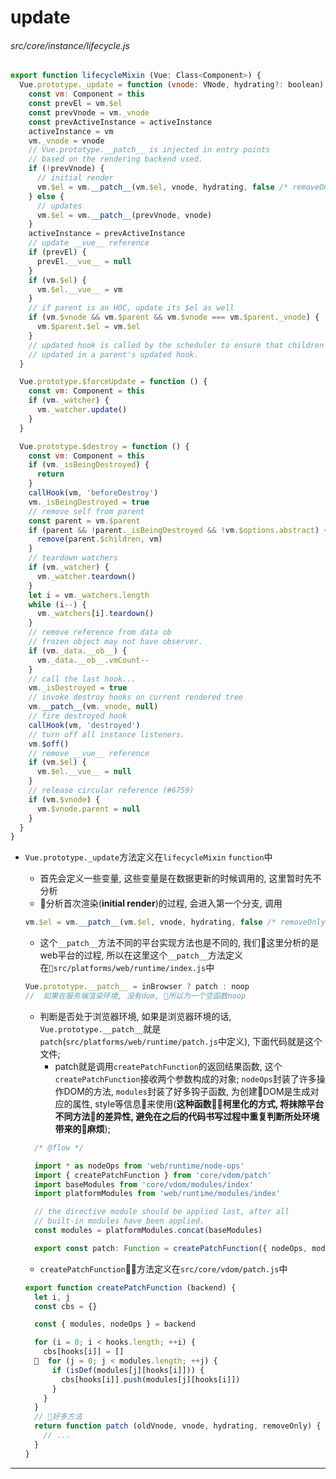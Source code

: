 # update

###### src/core/instance/lifecycle.js

```javascript
export function lifecycleMixin (Vue: Class<Component>) {
  Vue.prototype._update = function (vnode: VNode, hydrating?: boolean) {
    const vm: Component = this
    const prevEl = vm.$el
    const prevVnode = vm._vnode
    const prevActiveInstance = activeInstance
    activeInstance = vm
    vm._vnode = vnode
    // Vue.prototype.__patch__ is injected in entry points
    // based on the rendering backend used.
    if (!prevVnode) {
      // initial render
      vm.$el = vm.__patch__(vm.$el, vnode, hydrating, false /* removeOnly */)
    } else {
      // updates
      vm.$el = vm.__patch__(prevVnode, vnode)
    }
    activeInstance = prevActiveInstance
    // update __vue__ reference
    if (prevEl) {
      prevEl.__vue__ = null
    }
    if (vm.$el) {
      vm.$el.__vue__ = vm
    }
    // if parent is an HOC, update its $el as well
    if (vm.$vnode && vm.$parent && vm.$vnode === vm.$parent._vnode) {
      vm.$parent.$el = vm.$el
    }
    // updated hook is called by the scheduler to ensure that children are
    // updated in a parent's updated hook.
  }

  Vue.prototype.$forceUpdate = function () {
    const vm: Component = this
    if (vm._watcher) {
      vm._watcher.update()
    }
  }

  Vue.prototype.$destroy = function () {
    const vm: Component = this
    if (vm._isBeingDestroyed) {
      return
    }
    callHook(vm, 'beforeDestroy')
    vm._isBeingDestroyed = true
    // remove self from parent
    const parent = vm.$parent
    if (parent && !parent._isBeingDestroyed && !vm.$options.abstract) {
      remove(parent.$children, vm)
    }
    // teardown watchers
    if (vm._watcher) {
      vm._watcher.teardown()
    }
    let i = vm._watchers.length
    while (i--) {
      vm._watchers[i].teardown()
    }
    // remove reference from data ob
    // frozen object may not have observer.
    if (vm._data.__ob__) {
      vm._data.__ob__.vmCount--
    }
    // call the last hook...
    vm._isDestroyed = true
    // invoke destroy hooks on current rendered tree
    vm.__patch__(vm._vnode, null)
    // fire destroyed hook
    callHook(vm, 'destroyed')
    // turn off all instance listeners.
    vm.$off()
    // remove __vue__ reference
    if (vm.$el) {
      vm.$el.__vue__ = null
    }
    // release circular reference (#6759)
    if (vm.$vnode) {
      vm.$vnode.parent = null
    }
  }
}
```

* `Vue.prototype._update`方法定义在`lifecycleMixin` `function`中
  * 首先会定义一些变量, 这些变量是在数据更新的时候调用的, 这里暂时先不分析
  * 分析首次渲染(**initial render**)的过程, 会进入第一个分支, 调用
  ```javascript
  vm.$el = vm.__patch__(vm.$el, vnode, hydrating, false /* removeOnly */)
  ```

  * 这个`__patch__`方法不同的平台实现方法也是不同的, 我们这里分析的是web平台的过程, 所以在这里这个`__patch__`方法定义在`src/platforms/web/runtime/index.js`中

  ```javascript
  Vue.prototype.__patch__ = inBrowser ? patch : noop
  //  如果在服务端渲染环境, 没有dom, 所以为一个空函数noop
  ```

  * 判断是否处于浏览器环境, 如果是浏览器环境的话, `Vue.prototype.__patch__`就是`patch`(`src/platforms/web/runtime/patch.js`中定义), 下面代码就是这个文件;
    * patch就是调用`createPatchFunction`的返回结果函数, 这个`createPatchFunction`接收两个参数构成的对象; `nodeOps`封装了许多操作DOM的方法, `modules`封装了好多钩子函数, 为创建DOM是生成对应的属性, style等信息来使用(**这种函数柯里化的方式, 将抹除平台不同方法的差异性, 避免在之后的代码书写过程中重复判断所处环境带来的麻烦**);

  ```javascript
    /* @flow */

    import * as nodeOps from 'web/runtime/node-ops'
    import { createPatchFunction } from 'core/vdom/patch'
    import baseModules from 'core/vdom/modules/index'
    import platformModules from 'web/runtime/modules/index'

    // the directive module should be applied last, after all
    // built-in modules have been applied.
    const modules = platformModules.concat(baseModules)

    export const patch: Function = createPatchFunction({ nodeOps, modules })
  ```

  * `createPatchFunction`方法定义在`src/core/vdom/patch.js`中

  ```javascript
  export function createPatchFunction (backend) {
    let i, j
    const cbs = {}

    const { modules, nodeOps } = backend

    for (i = 0; i < hooks.length; ++i) {
      cbs[hooks[i]] = []
      for (j = 0; j < modules.length; ++j) {
        if (isDef(modules[j][hooks[i]])) {
          cbs[hooks[i]].push(modules[j][hooks[i]])
        }
      }
    }
    // 好多方法
    return function patch (oldVnode, vnode, hydrating, removeOnly) {
      // ...
    }
  }
  ```
---

###### 